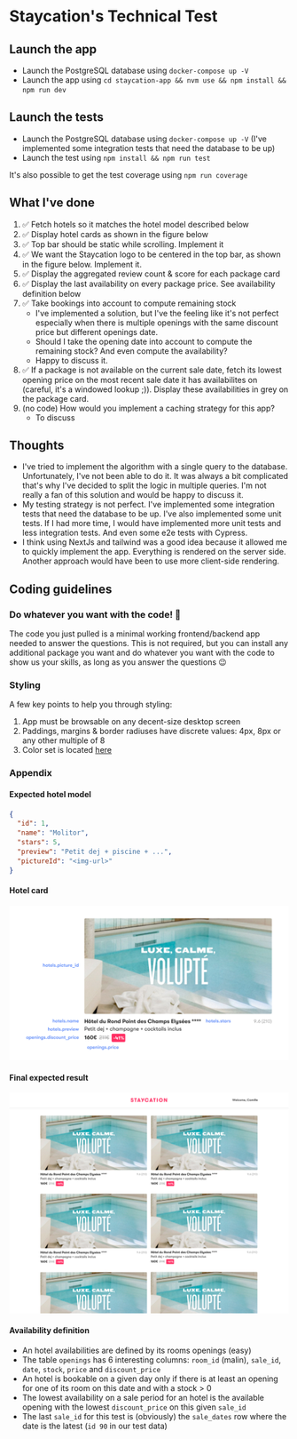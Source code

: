 # Staycation's Technical Test

## Launch the app

- Launch the PostgreSQL database using `docker-compose up -V`
- Launch the app using `cd staycation-app && nvm use && npm install && npm run dev`

## Launch the tests

- Launch the PostgreSQL database using `docker-compose up -V` (I've implemented some integration tests that need the database to be up)
- Launch the test using `npm install && npm run test`

It's also possible to get the test coverage using `npm run coverage`

## What I've done

1. ✅ Fetch hotels so it matches the hotel model described below
2. ✅ Display hotel cards as shown in the figure below
3. ✅ Top bar should be static while scrolling. Implement it
4. ✅ We want the Staycation logo to be centered in the top bar, as shown in the figure below. Implement it.
5. ✅ Display the aggregated review count & score for each package card
6. ✅ Display the last availability on every package price. See availability definition below
7. ✅ Take bookings into account to compute remaining stock
    - I've implemented a solution, but I've the feeling like it's not perfect especially when there is multiple openings with the same discount price but different openings date.
    - Should I take the opening date into account to compute the remaining stock? And even compute the availability?
    - Happy to discuss it.
8. ✅ If a package is not available on the current sale date, fetch its lowest opening price on the most recent sale date it has availabilites on (careful, it's a windowed lookup ;)). Display these availabilities in grey on the package card.
9. (no code) How would you implement a caching strategy for this app?
    - To discuss

## Thoughts

- I've tried to implement the algorithm with a single query to the database. Unfortunately, I've not been able to do it.
It was always a bit complicated that's why I've decided to split the logic in multiple queries. I'm not really a fan of this solution
and would be happy to discuss it.
- My testing strategy is not perfect. I've implemented some integration tests that need the database to be up. I've also implemented some unit tests.
If I had more time, I would have implemented more unit tests and less integration tests. And even some e2e tests with Cypress.
- I think using NextJs and tailwind was a good idea because it allowed me to quickly implement the app.
Everything is rendered on the server side. Another approach would have been to use more client-side rendering.

## Coding guidelines

### Do whatever you want with the code! 💪️

The code you just pulled is a minimal working frontend/backend app needed to answer the questions.
This is not required, but you can install any additional package you want and do whatever you want
with the code to show us your skills, as long as you answer the questions 😉️

### Styling

A few key points to help you through styling:

1. App must be browsable on any decent-size desktop screen
2. Paddings, margins & border radiuses have discrete values: 4px, 8px or any other multiple of 8
3. Color set is located [here](front/src/styles/colors.scss)

### Appendix

#### Expected hotel model

```json
{
  "id": 1,
  "name": "Molitor",
  "stars": 5,
  "preview": "Petit dej + piscine + ...",
  "pictureId": "<img-url>"
}
```

#### Hotel card

![hotel card](./hotel-card.png)

#### Final expected result

![final result](./final.png)

#### Availability definition

- An hotel availabilities are defined by its rooms openings (easy)
- The table `openings` has 6 interesting columns: `room_id` (malin), `sale_id`, `date`, `stock`, `price` and `discount_price`
- An hotel is bookable on a given day only if there is at least an opening for one of its room on this date and with a stock > 0
- The lowest availability on a sale period for an hotel is the available opening with the lowest `discount_price` on this given `sale_id`
- The last `sale_id` for this test is (obviously) the `sale_dates` row where the date is the latest (`id 90` in our test data)
